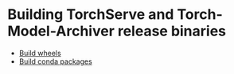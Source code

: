 # Building TorchServe and Torch-Model-Archiver release binaries 

 - [Build wheels](pip)
 - [Build conda packages](conda)
